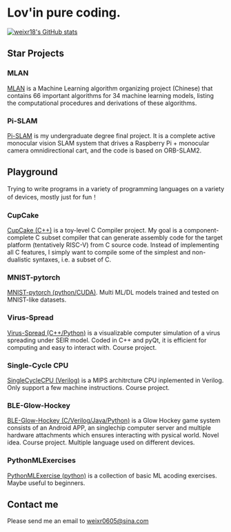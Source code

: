 # Lov'in pure coding.

[![weixr18's GitHub stats](https://github-readme-stats.vercel.app/api?username=weixr18)](https://github.com/anuraghazra/github-readme-stats)

## Star Projects

### MLAN

[MLAN](https://github.com/weixr18/MLAN) is a Machine Learning algorithm organizing project (Chinese) that contains 66 important algorithms for 34 machine learning models, listing the computational procedures and derivations of these algorithms. 

### Pi-SLAM

[Pi-SLAM](https://github.com/weixr18/Pi-SLAM) is my undergraduate degree final project. It is a complete active monocular vision SLAM system that drives a Raspberry Pi + monocular camera omnidirectional cart, and the code is based on ORB-SLAM2.

## Playground

Trying to write programs in a variety of programming languages on a variety of devices, mostly just for fun！

### CupCake

[CupCake (C++)](https://github.com/weixr18/CupCake) is a toy-level C Compiler project. My goal is a component-complete C subset compiler that can generate assembly code for the target platform (tentatively RISC-V) from C source code. Instead of implementing all C features, I simply want to compile some of the simplest and non-dualistic syntaxes, i.e. a subset of C.

### MNIST-pytorch

[MNIST-pytorch (python/CUDA)](https://github.com/weixr18/MNIST-pytorch). Multi ML/DL models trained and tested on MNIST-like datasets.

### Virus-Spread

[Virus-Spread (C++/Python)](https://github.com/weixr18/Virus-Spread) is a visualizable computer simulation of a virus spreading under SEIR model. Coded in C++ and pyQt, it is efficient for computing and easy to interact with. Course project.

### Single-Cycle CPU

[SingleCycleCPU (Verilog)](https://github.com/weixr18/SingleCycleCPU) is a MIPS architrcture CPU inplemented in Verilog. Only support a few machine instructions. Course project.

### BLE-Glow-Hockey

[BLE-Glow-Hockey (C/Verilog/Java/Python)](https://github.com/weixr18/BLE-Glow-Hockey) is a Glow Hockey game system consists of an Android APP, an singlechip computer server and multiple hardware attachments which ensures interacting with pysical world. Novel idea. Course project. Multiple language used on different devices.

### PythonMLExercises

[PythonMLExercise (python)](https://github.com/weixr18/PythonMLExercise) is a collection of basic ML acoding exercises. Maybe useful to beginners.

## Contact me

Please send me an email to weixr0605@sina.com
